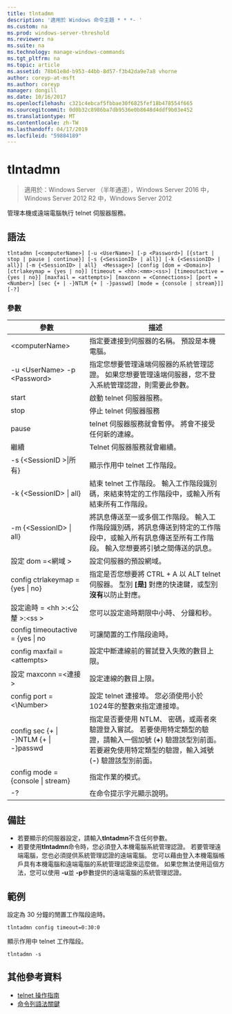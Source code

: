 ```yaml
---
title: tlntadmn
description: '適用於 Windows 命令主題 * * *- '
ms.custom: na
ms.prod: windows-server-threshold
ms.reviewer: na
ms.suite: na
ms.technology: manage-windows-commands
ms.tgt_pltfrm: na
ms.topic: article
ms.assetid: 78b61e8d-b953-44bb-8d57-f3b42da9e7a8 vhorne
author: coreyp-at-msft
ms.author: coreyp
manager: dongill
ms.date: 10/16/2017
ms.openlocfilehash: c321c4ebcaf5fbbae30f6825fef18b478554f665
ms.sourcegitcommit: 0d0b32c8986ba7db9536e0b8648d4ddf9b03e452
ms.translationtype: MT
ms.contentlocale: zh-TW
ms.lasthandoff: 04/17/2019
ms.locfileid: "59884189"
---
```

# <a name="tlntadmn"></a>tlntadmn

>適用於：Windows Server （半年通道），Windows Server 2016 中，Windows Server 2012 R2 中，Windows Server 2012

管理本機或遠端電腦執行 telnet 伺服器服務。   
## <a name="syntax"></a>語法  
```  
tlntadmn [<computerName>] [-u <UserName>] [-p <Password>] [{start | stop | pause | continue}] [-s {<SessionID> | all}] [-k {<SessionID> | all}] [-m {<SessionID> | all}  <Message>] [config [dom = <Domain>] [ctrlakeymap = {yes | no}] [timeout = <hh>:<mm>:<ss>] [timeoutactive = {yes | no}] [maxfail = <attempts>] [maxconn = <Connections>] [port = <Number>] [sec {+ | -}NTLM {+ | -}passwd] [mode = {console | stream}]] [-?]  
```  
### <a name="parameters"></a>參數  
|參數|描述|  
|-------|--------|  
|\<computerName>|指定要連接到伺服器的名稱。 預設是本機電腦。|  
|-u \<UserName> -p \<Password>|指定您想要管理遠端伺服器的系統管理認證。 如果您想要管理遠端伺服器，您不登入系統管理認證，則需要此參數。|  
|start|啟動 telnet 伺服器服務。|  
|stop|停止 telnet 伺服器服務|  
|pause|telnet 伺服器服務就會暫停。 將會不接受任何新的連線。|  
|繼續|Telnet 伺服器服務就會繼續。|  
|-s {\<SessionID >&#124;所有}|顯示作用中 telnet 工作階段。|  
|-k {\<SessionID> &#124; all}|結束 telnet 工作階段。 輸入工作階段識別碼，來結束特定的工作階段中，或輸入所有結束所有工作階段。|  
|-m {\<SessionID> &#124; all}  <Message>|將訊息傳送至一或多個工作階段。 輸入工作階段識別碼，將訊息傳送到特定的工作階段中，或輸入所有訊息傳送至所有工作階段。 輸入您想要將引號之間傳送的訊息。|  
|設定 dom =\<網域 >|設定伺服器的預設網域。|  
|config ctrlakeymap = {yes &#124; no}|指定是否您想要將 CTRL + A 以 ALT telnet 伺服器。 型別 **[是]** 對應的快速鍵，或型別**沒有**以防止對應。|  
|設定逾時 = \<hh >:\<公釐 >:\<ss >|您可以設定逾時期限中小時、 分鐘和秒。|  
|config timeoutactive = {yes &#124; no|可讓閒置的工作階段逾時。|  
|config maxfail = \<attempts>|設定中斷連線前的嘗試登入失敗的數目上限。|  
|設定 maxconn =\<連接 >|設定連線的數目上限。|  
|config port = <\Number>|設定 telnet 連接埠。 您必須使用小於 1024年的整數來指定連接埠。|  
|config sec {+ &#124; -}NTLM {+ &#124; -}passwd|指定是否要使用 NTLM、 密碼，或兩者來驗證登入嘗試。 若要使用特定類型的驗證，請輸入一個加號 (**+**) 驗證該型別前面。 若要避免使用特定類型的驗證，輸入減號 (**-**) 驗證該型別前面。|  
|config mode = {console &#124; stream}|指定作業的模式。|  
|-?|在命令提示字元顯示說明。|  

## <a name="remarks"></a>備註  
-   若要顯示的伺服器設定，請輸入**tlntadmn**不含任何參數。  
-   若要使用**tlntadmn**命令時，您必須登入本機電腦系統管理認證。 若要管理遠端電腦，您也必須提供系統管理認證的遠端電腦。 您可以藉由登入本機電腦帳戶具有本機電腦和遠端電腦的系統管理認證來這麼做。 如果您無法使用這個方法，您可以使用 **-u**並 **-p**參數提供的遠端電腦的系統管理認證。  

## <a name="BKMK_Examples"></a>範例  
設定為 30 分鐘的閒置工作階段逾時。  
```  
tlntadmn config timeout=0:30:0  
```  
顯示作用中 telnet 工作階段。  
```  
tlntadmn -s  
```  

## <a name="additional-references"></a>其他參考資料  
-   [telnet 操作指南](https://technet.microsoft.com/library/cc753164(v=ws.10).aspx)  
-   [命令列語法關鍵](command-line-syntax-key.md)  
